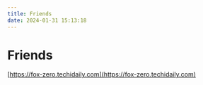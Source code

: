 ```yaml
---
title: Friends
date: 2024-01-31 15:13:18
---
```


# Friends

[https://fox-zero.techidaily.com](https://fox-zero.techidaily.com)
